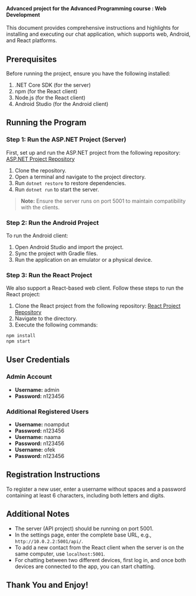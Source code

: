 #### Advanced project for the Advanced Programming course : Web Development

This document provides comprehensive instructions and highlights for installing and executing our chat application, which supports web, Android, and React platforms.

## Prerequisites
Before running the project, ensure you have the following installed:

1. .NET Core SDK (for the server)
2. npm (for the React client)
3. Node.js (for the React client)
4. Android Studio (for the Android client)

## Running the Program

### Step 1: Run the ASP.NET Project (Server)
First, set up and run the ASP.NET project from the following repository:
[ASP.NET Project Repository](https://github.com/noampdut/Share-Drive-Server-Side.git)

1. Clone the repository.
2. Open a terminal and navigate to the project directory.
3. Run `dotnet restore` to restore dependencies.
4. Run `dotnet run` to start the server.

> **Note:** Ensure the server runs on port 5001 to maintain compatibility with the clients.

### Step 2: Run the Android Project
To run the Android client:

1. Open Android Studio and import the project.
2. Sync the project with Gradle files.
3. Run the application on an emulator or a physical device.

### Step 3: Run the React Project
We also support a React-based web client. Follow these steps to run the React project:

1. Clone the React project from the following repository:
   [React Project Repository](https://github.com/noampdut/Chat-Project-Frontend-Side.git)
2. Navigate to the directory.
3. Execute the following commands:

```bash
npm install
npm start
```

## User Credentials

### Admin Account
- **Username:** admin
- **Password:** n123456

### Additional Registered Users
- **Username:** noampdut
- **Password:** n123456
- **Username:** naama
- **Password:** n123456
- **Username:** ofek
- **Password:** n123456

## Registration Instructions
To register a new user, enter a username without spaces and a password containing at least 6 characters, including both letters and digits.

## Additional Notes
- The server (API project) should be running on port 5001.
- In the settings page, enter the complete base URL, e.g., `http://10.0.2.2:5001/api/`.
- To add a new contact from the React client when the server is on the same computer, use `localhost:5001`.
- For chatting between two different devices, first log in, and once both devices are connected to the app, you can start chatting.

## Thank You and Enjoy!
